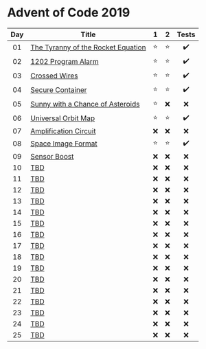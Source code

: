 # Advent of Code 2019

| Day | Title                                                                     |   1    |   2    |       Tests        |
| :-: | ------------------------------------------------------------------------- | :----: | :----: | :----------------: |
| 01  | [The Tyranny of the Rocket Equation](https://adventofcode.com/2019/day/1) | :star: | :star: | :heavy_check_mark: |
| 02  | [1202 Program Alarm](https://adventofcode.com/2019/day/2)                 | :star: | :star: | :heavy_check_mark: |
| 03  | [Crossed Wires](https://adventofcode.com/2019/day/3)                      | :star: | :star: | :heavy_check_mark: |
| 04  | [Secure Container](https://adventofcode.com/2019/day/4)                   | :star: | :star: | :heavy_check_mark: |
| 05  | [Sunny with a Chance of Asteroids](https://adventofcode.com/2019/day/5)   | :star: |  :x:   |        :x:         |
| 06  | [Universal Orbit Map](https://adventofcode.com/2019/day/6)                | :star: | :star: | :heavy_check_mark: |
| 07  | [Amplification Circuit](https://adventofcode.com/2019/day/7)              |  :x:   |  :x:   |        :x:         |
| 08  | [Space Image Format](https://adventofcode.com/2019/day/8)                 | :star: | :star: | :heavy_check_mark: |
| 09  | [Sensor Boost](https://adventofcode.com/2019/day/9)                       |  :x:   |  :x:   |        :x:         |
| 10  | [TBD](https://adventofcode.com/2019/day/10)                               |  :x:   |  :x:   |        :x:         |
| 11  | [TBD](https://adventofcode.com/2019/day/11)                               |  :x:   |  :x:   |        :x:         |
| 12  | [TBD](https://adventofcode.com/2019/day/12)                               |  :x:   |  :x:   |        :x:         |
| 13  | [TBD](https://adventofcode.com/2019/day/13)                               |  :x:   |  :x:   |        :x:         |
| 14  | [TBD](https://adventofcode.com/2019/day/14)                               |  :x:   |  :x:   |        :x:         |
| 15  | [TBD](https://adventofcode.com/2019/day/15)                               |  :x:   |  :x:   |        :x:         |
| 16  | [TBD](https://adventofcode.com/2019/day/16)                               |  :x:   |  :x:   |        :x:         |
| 17  | [TBD](https://adventofcode.com/2019/day/17)                               |  :x:   |  :x:   |        :x:         |
| 18  | [TBD](https://adventofcode.com/2019/day/18)                               |  :x:   |  :x:   |        :x:         |
| 19  | [TBD](https://adventofcode.com/2019/day/19)                               |  :x:   |  :x:   |        :x:         |
| 20  | [TBD](https://adventofcode.com/2019/day/20)                               |  :x:   |  :x:   |        :x:         |
| 21  | [TBD](https://adventofcode.com/2019/day/21)                               |  :x:   |  :x:   |        :x:         |
| 22  | [TBD](https://adventofcode.com/2019/day/22)                               |  :x:   |  :x:   |        :x:         |
| 23  | [TBD](https://adventofcode.com/2019/day/23)                               |  :x:   |  :x:   |        :x:         |
| 24  | [TBD](https://adventofcode.com/2019/day/24)                               |  :x:   |  :x:   |        :x:         |
| 25  | [TBD](https://adventofcode.com/2019/day/25)                               |  :x:   |  :x:   |        :x:         |
